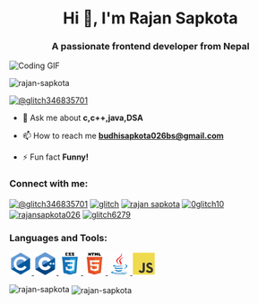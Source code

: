 <h1 align="center">Hi 👋, I'm Rajan Sapkota</h1>
<h3 align="center">A passionate frontend developer from Nepal</h3>
<img src="https://media.giphy.com/media/qgQUggAC3Pfv687qPC/giphy.gif" alt="Coding GIF">



<p align="left"> <img src="https://komarev.com/ghpvc/?username=rajan-sapkota&label=Profile%20views&color=0e75b6&style=flat" alt="rajan-sapkota" /> </p>

<p align="left"> <a href="https://twitter.com/@glitch346835701" target="blank"><img src="https://img.shields.io/twitter/follow/@glitch346835701?logo=twitter&style=for-the-badge" alt="@glitch346835701" /></a> </p>

- 💬 Ask me about **c,c++,java,DSA**

- 📫 How to reach me **budhisapkota026bs@gmail.com**

- ⚡ Fun fact **Funny!**

<h3 align="left">Connect with me:</h3>
<p align="left">
<a href="https://twitter.com/@glitch346835701" target="blank"><img align="center" src="https://raw.githubusercontent.com/rahuldkjain/github-profile-readme-generator/master/src/images/icons/Social/twitter.svg" alt="@glitch346835701" height="30" width="40" /></a>
<a href="https://linkedin.com/in/glitch" target="blank"><img align="center" src="https://raw.githubusercontent.com/rahuldkjain/github-profile-readme-generator/master/src/images/icons/Social/linked-in-alt.svg" alt="glitch" height="30" width="40" /></a>
<a href="https://fb.com/rajan sapkota" target="blank"><img align="center" src="https://raw.githubusercontent.com/rahuldkjain/github-profile-readme-generator/master/src/images/icons/Social/facebook.svg" alt="rajan sapkota" height="30" width="40" /></a>
<a href="https://instagram.com/0glitch10" target="blank"><img align="center" src="https://raw.githubusercontent.com/rahuldkjain/github-profile-readme-generator/master/src/images/icons/Social/instagram.svg" alt="0glitch10" height="30" width="40" /></a>
<a href="https://www.leetcode.com/rajansapkota026" target="blank"><img align="center" src="https://raw.githubusercontent.com/rahuldkjain/github-profile-readme-generator/master/src/images/icons/Social/leet-code.svg" alt="rajansapkota026" height="30" width="40" /></a>
<a href="https://discord.gg/glitch6279" target="blank"><img align="center" src="https://raw.githubusercontent.com/rahuldkjain/github-profile-readme-generator/master/src/images/icons/Social/discord.svg" alt="glitch6279" height="30" width="40" /></a>
</p>

<h3 align="left">Languages and Tools:</h3>
<p align="left"> <a href="https://www.cprogramming.com/" target="_blank" rel="noreferrer"> <img src="https://raw.githubusercontent.com/devicons/devicon/master/icons/c/c-original.svg" alt="c" width="40" height="40"/> </a> <a href="https://www.w3schools.com/cpp/" target="_blank" rel="noreferrer"> <img src="https://raw.githubusercontent.com/devicons/devicon/master/icons/cplusplus/cplusplus-original.svg" alt="cplusplus" width="40" height="40"/> </a> <a href="https://www.w3schools.com/css/" target="_blank" rel="noreferrer"> <img src="https://raw.githubusercontent.com/devicons/devicon/master/icons/css3/css3-original-wordmark.svg" alt="css3" width="40" height="40"/> </a> <a href="https://www.w3.org/html/" target="_blank" rel="noreferrer"> <img src="https://raw.githubusercontent.com/devicons/devicon/master/icons/html5/html5-original-wordmark.svg" alt="html5" width="40" height="40"/> </a> <a href="https://www.java.com" target="_blank" rel="noreferrer"> <img src="https://raw.githubusercontent.com/devicons/devicon/master/icons/java/java-original.svg" alt="java" width="40" height="40"/> </a> <a href="https://developer.mozilla.org/en-US/docs/Web/JavaScript" target="_blank" rel="noreferrer"> <img src="https://raw.githubusercontent.com/devicons/devicon/master/icons/javascript/javascript-original.svg" alt="javascript" width="40" height="40"/> </a> </p>

<p><img align="left" src="https://github-readme-stats.vercel.app/api/top-langs?username=rajan-sapkota&show_icons=true&locale=en&layout=compact" alt="rajan-sapkota" /></p>

<p>&nbsp;<img align="center" src="https://github-readme-stats.vercel.app/api?username=rajan-sapkota&show_icons=true&locale=en" alt="rajan-sapkota" /></p>
